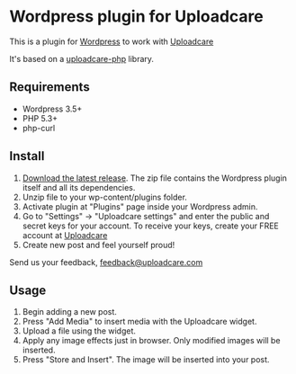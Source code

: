 # Wordpress plugin for Uploadcare

This is a plugin for [Wordpress][5] to work with [Uploadcare][1]

It's based on a [uploadcare-php][4] library.

## Requirements

- Wordpress 3.5+
- PHP 5.3+
- php-curl

## Install

1. [Download the latest release][3]. The zip file contains the Wordpress plugin itself and all its dependencies.
2. Unzip file to your wp-content/plugins folder.
3. Activate plugin at "Plugins" page inside your Wordpress admin.
4. Go to "Settings" -> "Uploadcare settings" and enter the public and secret keys for your account.
   To receive your keys, create your FREE account at [Uploadcare](https://uploadcare.com/accounts/create/free/)
5. Create new post and feel yourself proud!

Send us your feedback, feedback@uploadcare.com

## Usage

1. Begin adding a new post.
2. Press "Add Media" to insert media with the Uploadcare widget.
3. Upload a file using the widget.
4. Apply any image effects just in browser. Only modified images will be inserted.
5. Press "Store and Insert". The image will be inserted into your post.


[1]: https://uploadcare.com/
[2]: https://uploadcare.com/documentation/reference/basic/cdn.html
[3]: https://github.com/uploadcare/uploadcare-wordpress/releases
[4]: https://github.com/uploadcare/uploadcare-php
[5]: http://wordpress.org/
